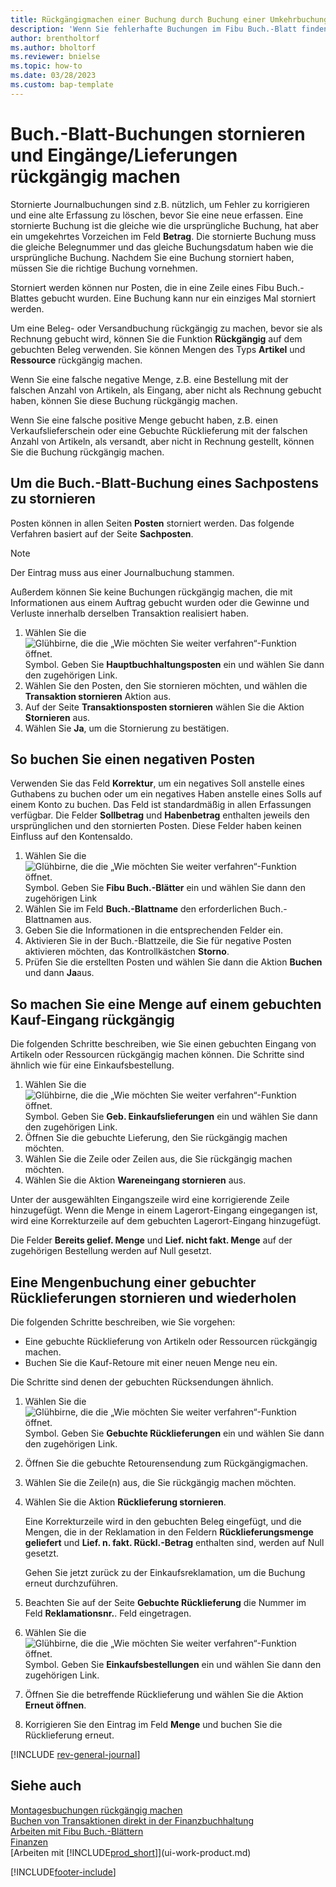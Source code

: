 ```yaml
---
title: Rückgängigmachen einer Buchung durch Buchung einer Umkehrbuchung
description: 'Wenn Sie fehlerhafte Buchungen im Fibu Buch.-Blatt finden, können Sie die Aktion Transaktion zurückbuchen verwenden, um die korrekte Buchung mit einem Protokoll zu stornieren.'
author: brentholtorf
ms.author: bholtorf
ms.reviewer: bnielse
ms.topic: how-to
ms.date: 03/28/2023
ms.custom: bap-template
---
```

# <a name="reverse-journal-postings-and-undo-receiptsshipments"></a><a name="reverse-journal-postings-and-undo-receiptsshipments"></a><a name="reverse-journal-postings-and-undo-receiptsshipments"></a>Buch.-Blatt-Buchungen stornieren und Eingänge/Lieferungen rückgängig machen

Stornierte Journalbuchungen sind z.B. nützlich, um Fehler zu korrigieren und eine alte Erfassung zu löschen, bevor Sie eine neue erfassen. Eine stornierte Buchung ist die gleiche wie die ursprüngliche Buchung, hat aber ein umgekehrtes Vorzeichen im Feld **Betrag**. Die stornierte Buchung muss die gleiche Belegnummer und das gleiche Buchungsdatum haben wie die ursprüngliche Buchung. Nachdem Sie eine Buchung storniert haben, müssen Sie die richtige Buchung vornehmen.

Storniert werden können nur Posten, die in eine Zeile eines Fibu Buch.-Blattes gebucht wurden. Eine Buchung kann nur ein einziges Mal storniert werden.

Um eine Beleg- oder Versandbuchung rückgängig zu machen, bevor sie als Rechnung gebucht wird, können Sie die Funktion **Rückgängig** auf dem gebuchten Beleg verwenden. Sie können Mengen des Typs **Artikel** und **Ressource** rückgängig machen.

Wenn Sie eine falsche negative Menge, z.B. eine Bestellung mit der falschen Anzahl von Artikeln, als Eingang, aber nicht als Rechnung gebucht haben, können Sie diese Buchung rückgängig machen.

Wenn Sie eine falsche positive Menge gebucht haben, z.B. einen Verkaufslieferschein oder eine Gebuchte Rücklieferung mit der falschen Anzahl von Artikeln, als versandt, aber nicht in Rechnung gestellt, können Sie die Buchung rückgängig machen.

## <a name="to-reverse-the-journal-posting-of-a-general-ledger-entry"></a><a name="to-reverse-the-journal-posting-of-a-general-ledger-entry"></a><a name="to-reverse-the-journal-posting-of-a-general-ledger-entry"></a>Um die Buch.-Blatt-Buchung eines Sachpostens zu stornieren

Posten können in allen Seiten **Posten** storniert werden. Das folgende Verfahren basiert auf der Seite **Sachposten**.

> [!NOTE]
> Der Eintrag muss aus einer Journalbuchung stammen.
>
> Außerdem können Sie keine Buchungen rückgängig machen, die mit Informationen aus einem Auftrag gebucht wurden oder die Gewinne und Verluste innerhalb derselben Transaktion realisiert haben.

1. Wählen Sie die ![Glühbirne, die die „Wie möchten Sie weiter verfahren“-Funktion öffnet.](media/ui-search/search_small.png "Tell me-Funktion") Symbol. Geben Sie **Hauptbuchhaltungsposten** ein und wählen Sie dann den zugehörigen Link.
2. Wählen Sie den Posten, den Sie stornieren möchten, und wählen die **Transaktion stornieren** Aktion aus.
3. Auf der Seite **Transaktionsposten stornieren** wählen Sie die Aktion **Stornieren** aus.
4. Wählen Sie **Ja**, um die Stornierung zu bestätigen.

## <a name="to-post-a-negative-entry"></a><a name="to-post-a-negative-entry"></a><a name="to-post-a-negative-entry"></a>So buchen Sie einen negativen Posten

Verwenden Sie das Feld **Korrektur**, um ein negatives Soll anstelle eines Guthabens zu buchen oder um ein negatives Haben anstelle eines Solls auf einem Konto zu buchen. Das Feld ist standardmäßig in allen Erfassungen verfügbar. Die Felder **Sollbetrag** und **Habenbetrag** enthalten jeweils den ursprünglichen und den stornierten Posten. Diese Felder haben keinen Einfluss auf den Kontensaldo.  

1. Wählen Sie die ![Glühbirne, die die „Wie möchten Sie weiter verfahren“-Funktion öffnet.](media/ui-search/search_small.png "Tell me-Funktion") Symbol. Geben Sie **Fibu Buch.-Blätter** ein und wählen Sie dann den zugehörigen Link  
2. Wählen Sie im Feld **Buch.-Blattname** den erforderlichen Buch.-Blattnamen aus.  
3. Geben Sie die Informationen in die entsprechenden Felder ein.  
4. Aktivieren Sie in der Buch.-Blattzeile, die Sie für negative Posten aktivieren möchten, das Kontrollkästchen **Storno**.  
5. Prüfen Sie die erstellten Posten und wählen Sie dann die Aktion **Buchen**  und dann **Ja**aus.

## <a name="to-undo-a-quantity-on-a-posted-purchase-receipt"></a><a name="to-undo-a-quantity-on-a-posted-purchase-receipt"></a><a name="to-undo-a-quantity-on-a-posted-purchase-receipt"></a>So machen Sie eine Menge auf einem gebuchten Kauf-Eingang rückgängig

Die folgenden Schritte beschreiben, wie Sie einen gebuchten Eingang von Artikeln oder Ressourcen rückgängig machen können. Die Schritte sind ähnlich wie für eine Einkaufsbestellung.

1. Wählen Sie die ![Glühbirne, die die „Wie möchten Sie weiter verfahren“-Funktion öffnet.](media/ui-search/search_small.png "Tell me-Funktion") Symbol. Geben Sie **Geb. Einkaufslieferungen** ein und wählen Sie dann den zugehörigen Link.  
2. Öffnen Sie die gebuchte Lieferung, den Sie rückgängig machen möchten.  
3. Wählen Sie die Zeile oder Zeilen aus, die Sie rückgängig machen möchten.  
4. Wählen Sie die Aktion **Wareneingang stornieren** aus.

Unter der ausgewählten Eingangszeile wird eine korrigierende Zeile hinzugefügt. Wenn die Menge in einem Lagerort-Eingang eingegangen ist, wird eine Korrekturzeile auf dem gebuchten Lagerort-Eingang hinzugefügt.  

Die Felder **Bereits gelief. Menge** und **Lief. nicht fakt. Menge** auf der zugehörigen Bestellung werden auf Null gesetzt.

## <a name="to-undo-and-then-redo-a-quantity-posting-on-a-posted-return-shipment"></a><a name="to-undo-and-then-redo-a-quantity-posting-on-a-posted-return-shipment"></a><a name="to-undo-and-then-redo-a-quantity-posting-on-a-posted-return-shipment"></a>Eine Mengenbuchung einer gebuchter Rücklieferungen stornieren und wiederholen

Die folgenden Schritte beschreiben, wie Sie vorgehen:

* Eine gebuchte Rücklieferung von Artikeln oder Ressourcen rückgängig machen.
* Buchen Sie die Kauf-Retoure mit einer neuen Menge neu ein.

Die Schritte sind denen der gebuchten Rücksendungen ähnlich.

1. Wählen Sie die ![Glühbirne, die die „Wie möchten Sie weiter verfahren“-Funktion öffnet.](media/ui-search/search_small.png "Tell Me-Funktion") Symbol. Geben Sie **Gebuchte Rücklieferungen** ein und wählen Sie dann den zugehörigen Link.  
2. Öffnen Sie die gebuchte Retourensendung zum Rückgängigmachen.
3. Wählen Sie die Zeile(n) aus, die Sie rückgängig machen möchten.  

4. Wählen Sie die Aktion **Rücklieferung stornieren**.  

    Eine Korrekturzeile wird in den gebuchten Beleg eingefügt, und die Mengen, die in der Reklamation in den Feldern **Rücklieferungsmenge geliefert** und **Lief. n. fakt. Rückl.-Betrag** enthalten sind, werden auf Null gesetzt.  

    Gehen Sie jetzt zurück zu der Einkaufsreklamation, um die Buchung erneut durchzuführen.  

5. Beachten Sie auf der Seite **Gebuchte Rücklieferung** die Nummer im Feld **Reklamationsnr.**. Feld eingetragen.  
6. Wählen Sie die ![Glühbirne, die die „Wie möchten Sie weiter verfahren“-Funktion öffnet.](media/ui-search/search_small.png "Tell Me-Funktion") Symbol. Geben Sie **Einkaufsbestellungen** ein und wählen Sie dann den zugehörigen Link.  
7. Öffnen Sie die betreffende Rücklieferung und wählen Sie die Aktion **Erneut öffnen**.  
8. Korrigieren Sie den Eintrag im Feld **Menge** und buchen Sie die Rücklieferung erneut.  

[!INCLUDE [rev-general-journal](includes/rev-general-journal.md)]

## <a name="see-also"></a><a name="see-also"></a><a name="see-also"></a>Siehe auch

[Montagesbuchungen rückgängig machen](assembly-how-to-undo-assembly-posting.md)  
[Buchen von Transaktionen direkt in der Finanzbuchhaltung](finance-how-post-transactions-directly.md)  
[Arbeiten mit Fibu Buch.-Blättern](ui-work-general-journals.md)  
[Finanzen](finance.md)  
[Arbeiten mit [!INCLUDE[prod_short](includes/prod_short.md)]](ui-work-product.md)  

[!INCLUDE[footer-include](includes/footer-banner.md)]
